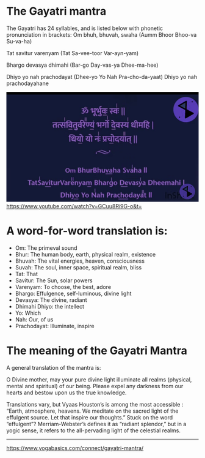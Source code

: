 # The Gayatri mantra
The Gayatri has 24 syllables, and is listed below with phonetic pronunciation in brackets:
Om bhuh, bhuvah, swaha (Aumm Bhoor Bhoo-va Su-va-ha)

Tat savitur varenyam (Tat Sa-vee-toor Var-ayn-yam)

Bhargo devasya dhimahi (Bar-go Day-vas-ya Dhee-ma-hee)

Dhiyo yo nah prachodayat (Dhee-yo Yo Nah Pra-cho-da-yaat)
Dhiyo yo nah prachodayahane

![](media/cleanshot_2024-04-19-at-23-01-02@2x.png)
https://www.youtube.com/watch?v=GCuu8Ri9G-o&t=
# A word-for-word translation is:
- Om: The primeval sound
- Bhur: The human body, earth, physical realm, existence
- Bhuvah: The vital energies, heaven, consciousness
- Suvah: The soul, inner space, spiritual realm, bliss
- Tat: That
- Savitur: The Sun, solar powers
- Varenyam: To choose, the best, adore
- Bhargo: Effulgence, self-luminous, divine light
- Devasya: The divine, radiant
- Dhimahi Dhiyo: the intellect
- Yo: Which
- Nah: Our, of us
- Prachodayat: Illuminate, inspire

# The meaning of the Gayatri Mantra
A general translation of the mantra is:

O Divine mother, may your pure divine light illuminate all realms (physical, mental and spiritual) of our being. Please expel any darkness from our hearts and bestow upon us the true knowledge.

Translations vary, but Vyaas Houston’s is among the most accessible : “Earth, atmosphere, heavens. We meditate on the sacred light of the effulgent source. Let that inspire our thoughts.” Stuck on the word “effulgent”? Merriam-Webster’s defines it as “radiant splendor,” but in a yogic sense, it refers to the all-pervading light of the celestial realms.


__________
https://www.yogabasics.com/connect/gayatri-mantra/

